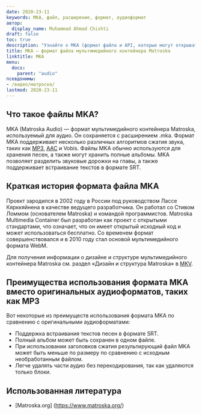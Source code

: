 ```yaml
---
date: 2020-23-11
keywords: МКА, файл, расширение, формат, аудиоформат
автор:
  display_name: Muhammad Ahmad Chishti
draft: false
toc: true
description: "Узнайте о MKA (формат файла и API, которые могут открывать и создавать файлы MKA."
title: MKA — формат файла мультимедийного контейнера Matroska
linktitle: MKA
menu:
  docs:
    parent: "audio"
псевдонимы:
- /видео/матроска/
lastmod: 2020-23-11
---
```


## Что такое файлы MKA? ##

MKA (Matroska Audio) — формат мультимедийного контейнера Matroska, используемый для аудио. Он сохраняется с расширением .mka. Формат MKA поддерживает несколько различных алгоритмов сжатия звука, таких как [MP3](/ru/audio/mp3/), [AAC](/ru/audio/aac/) и Vobis. Файлы MKA обычно используются для хранения песен, а также могут хранить полные альбомы. MKA позволяет разделить звуковые дорожки на главы, а также поддерживает встраивание текстов в формате SRT.

## Краткая история формата файла MKA

Проект зародился в 2002 году в России под руководством Лассе Кярккяйнена в качестве ведущего разработчика. Он работал со Стивом Ломмом (основателем Matroska) и командой программистов. Matroska Multimedia Container был разработан как проект с открытыми стандартами, что означает, что он имеет открытый исходный код и может использоваться бесплатно. Со временем формат совершенствовался и в 2010 году стал основой мультимедийного формата WebM.

Для получения информации о дизайне и структуре мультимедийного контейнера Matroska см. раздел «Дизайн и структура Matroska» в [MKV](/ru/video/mkv/).

## Преимущества использования формата MKA вместо оригинальных аудиоформатов, таких как MP3 ##

Вот некоторые из преимуществ использования формата MKA по сравнению с оригинальными аудиоформатами:

- Поддержка встраивания текстов песен в формате SRT.
- Полный альбом может быть сохранен в одном файле.
- При использовании заголовков сжатия результирующий файл MKA может быть меньше по размеру по сравнению с исходным необработанным файлом.
- Легче удалять части аудио без перекодирования, так как удаляются только блоки.

## Использованная литература ##

- [Matroska.org] (https://www.matroska.org/)

